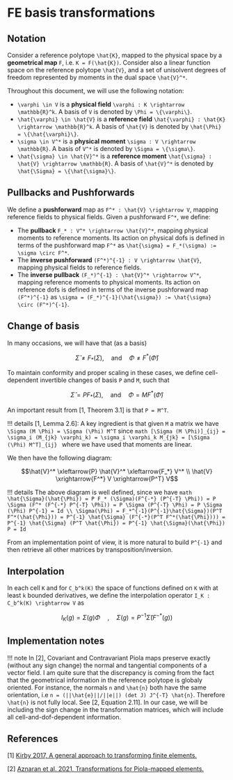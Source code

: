
# FE basis transformations

## Notation

Consider a reference polytope ``\hat{K}``, mapped to the physical space by a **geometrical map** ``F``, i.e. ``K = F(\hat{K})``. Consider also a linear function space on the reference polytope ``\hat{V}``, and a set of unisolvent degrees of freedom represented by moments in the dual space ``\hat{V}^*``.

Throughout this document, we will use the following notation:

- ``\varphi \in V`` is a **physical field** ``\varphi : K \rightarrow \mathbb{R}^k``. A basis of ``V`` is denoted by ``\Phi = \{\varphi\}``.
- ``\hat{\varphi} \in \hat{V}`` is a **reference field** ``\hat{\varphi} : \hat{K} \rightarrow \mathbb{R}^k``. A basis of ``\hat{V}`` is denoted by ``\hat{\Phi} = \{\hat{\varphi}\}``.
- ``\sigma \in V^*`` is a **physical moment** ``\sigma : V \rightarrow \mathbb{R}``. A basis of ``V^*`` is denoted by ``\Sigma = \{\sigma\}``.
- ``\hat{\sigma} \in \hat{V}^*`` is a **reference moment** ``\hat{\sigma} : \hat{V} \rightarrow \mathbb{R}``. A basis of ``\hat{V}^*`` is denoted by ``\hat{\Sigma} = \{\hat{\sigma}\}``.

## Pullbacks and Pushforwards

We define a **pushforward** map as ``F^* : \hat{V} \rightarrow V``, mapping reference fields to physical fields. Given a pushforward ``F^*``, we define:

- The **pullback** ``F_* : V^* \rightarrow \hat{V}^*``, mapping physical moments to reference moments. Its action on physical dofs is defined in terms of the pushforward map ``F^*`` as ``\hat{\sigma} = F_*(\sigma) := \sigma \circ F^*``.
- The **inverse pushforward** ``(F^*)^{-1} : V \rightarrow \hat{V}``, mapping physical fields to reference fields.
- The **inverse pullback** ``(F_*)^{-1} : \hat{V}^* \rightarrow V^*``, mapping reference moments to physical moments. Its action on reference dofs is defined in terms of the inverse pushforward map ``(F^*)^{-1}`` as ``\sigma = (F_*)^{-1}(\hat{\sigma}) := \hat{\sigma} \circ (F^*)^{-1}``.

## Change of basis

In many occasions, we will have that (as a basis)

```math
\hat{\Sigma} \neq F_*(\Sigma), \quad \text{and} \quad \Phi \neq F^*(\hat{\Phi})
```

To maintain conformity and proper scaling in these cases, we define cell-dependent invertible changes of basis ``P`` and ``M``, such that

```math
\hat{\Sigma} = P F_*(\Sigma), \quad \text{and} \quad \Phi = M F^*(\hat{\Phi})
```

An important result from [1, Theorem 3.1] is that ``P = M^T``.

!!! details
    [1, Lemma 2.6]: A key ingredient is that given ``M`` a matrix we have ``\Sigma (M \Phi) = \Sigma (\Phi) M^T`` since
    ```math
      [\Sigma (M \Phi)]_{ij} = \sigma_i (M_{jk} \varphi_k) = \sigma_i \varphi_k M_{jk} = [\Sigma (\Phi) M^T]_{ij}
    ```
    where we have used that moments are linear.

We then have the following diagram:

```math
\hat{V}^* \xleftarrow{P} \hat{V}^* \xleftarrow{F_*} V^* \\
\hat{V} \xrightarrow{F^*} V \xrightarrow{P^T} V
```

!!! details
    The above diagram is well defined, since we have
    ```math
    \hat{\Sigma}(\hat{\Phi}) = P F_* (\Sigma)(F^{-*} (P^{-T} \Phi)) = P \Sigma (F^* (F^{-*} P^{-T} \Phi)) = P \Sigma (P^{-T} \Phi) = P \Sigma (\Phi) P^{-1} = Id \\
    \Sigma(\Phi) = F_*^{-1}(P^{-1}\hat{\Sigma})(P^T F^*(\hat{\Phi})) = P^{-1} \hat{\Sigma} (F^{-*}(P^T F^*(\hat{\Phi}))) = P^{-1} \hat{\Sigma} (P^T \hat{\Phi}) = P^{-1} \hat{\Sigma}(\hat{\Phi}) P = Id
    ```

From an implementation point of view, it is more natural to build ``P^{-1}``  and then retrieve all other matrices by transposition/inversion.

## Interpolation

In each cell ``K`` and for ``C_b^k(K)`` the space of functions defined on ``K`` with at least ``k`` bounded derivatives, we define the interpolation operator ``I_K : C_b^k(K) \rightarrow V`` as

```math
I_K(g) = \Sigma(g) \Phi \quad, \quad \Sigma(g) = P^{-1} \hat{\Sigma}(F^{-*}(g))
```

## Implementation notes

!!! note
    In [2], Covariant and Contravariant Piola maps preserve exactly (without any sign change) the normal and tangential components of a vector field.
    I am quite sure that the discrepancy is coming from the fact that the geometrical information in the reference polytope is globaly oriented.
    For instance, the normals ``n`` and ``\hat{n}`` both have the same orientation, i.e ``n = (||\hat{e}||/||e||) (det J) J^{-T} \hat{n}``. Therefore ``\hat{n}`` is not fully local. See [2, Equation 2.11].
    In our case, we will be including the sign change in the transformation matrices, which will include all cell-and-dof-dependent information.

## References

[1] [Kirby 2017, A general approach to transforming finite elements.](https://arxiv.org/abs/1706.09017)

[2] [Aznaran et al. 2021, Transformations for Piola-mapped elements.](https://arxiv.org/abs/2110.13224)
